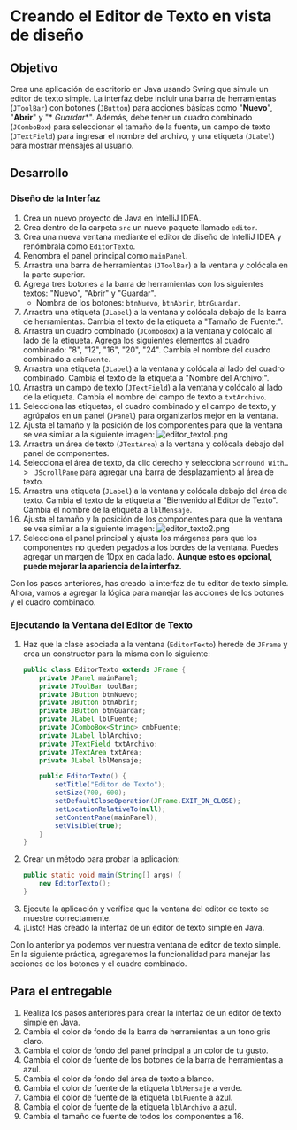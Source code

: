 # Creando el Editor de Texto en vista de diseño

## Objetivo

Crea una aplicación de escritorio en Java usando Swing que simule un editor de texto simple. La interfaz debe incluir
una barra de herramientas (`JToolBar`) con botones (`JButton`) para acciones básicas como "**Nuevo**", "**Abrir**" y "*
*Guardar**". Además, debe tener un cuadro combinado (`JComboBox`) para seleccionar el tamaño de la fuente, un campo de
texto (`JTextField`) para ingresar el nombre del archivo, y una etiqueta (`JLabel`) para mostrar mensajes al usuario.

## Desarrollo

### Diseño de la Interfaz

1. Crea un nuevo proyecto de Java en IntelliJ IDEA.
2. Crea dentro de la carpeta `src` un nuevo paquete llamado `editor`.
3. Crea una nueva ventana mediante el editor de diseño de IntelliJ IDEA y renómbrala como `EditorTexto`.
4. Renombra el panel principal como `mainPanel`.
5. Arrastra una barra de herramientas (`JToolBar`) a la ventana y colócala en la parte superior.
6. Agrega tres botones a la barra de herramientas con los siguientes textos: "Nuevo", "Abrir" y "Guardar".
    * Nombra de los botones: `btnNuevo`, `btnAbrir`, `btnGuardar`.
7. Arrastra una etiqueta (`JLabel`) a la ventana y colócala debajo de la barra de herramientas. Cambia el texto de la
   etiqueta a "Tamaño de Fuente:".
8. Arrastra un cuadro combinado (`JComboBox`) a la ventana y colócalo al lado de la etiqueta. Agrega los siguientes
   elementos al cuadro combinado: "8", "12", "16", "20", "24". Cambia el nombre del cuadro combinado a `cmbFuente`.
9. Arrastra una etiqueta (`JLabel`) a la ventana y colócala al lado del cuadro combinado. Cambia el texto de la etiqueta
   a "Nombre del Archivo:".
10. Arrastra un campo de texto (`JTextField`) a la ventana y colócalo al lado de la etiqueta. Cambia el nombre del campo
    de texto a `txtArchivo`.
11. Selecciona las etiquetas, el cuadro combinado y el campo de texto, y agrúpalos en un panel (`JPanel`) para
    organizarlos mejor en la ventana.
12. Ajusta el tamaño y la posición de los componentes para que la ventana se vea similar a la siguiente imagen:
    ![editor_texto1.png](editor_texto1.png)
13. Arrastra un área de texto (`JTextArea`) a la ventana y colócala debajo del panel de componentes.
14. Selecciona el área de texto, da clic derecho y selecciona `Sorround With…` > ` JScrollPane` para agregar una barra
    de desplazamiento al área de texto.
15. Arrastra una etiqueta (`JLabel`) a la ventana y colócala debajo del área de texto. Cambia el texto de la etiqueta a
    "Bienvenido al Editor de Texto". Cambia el nombre de la etiqueta a `lblMensaje`.
16. Ajusta el tamaño y la posición de los componentes para que la ventana se vea similar a la siguiente imagen:
    ![editor_texto2.png](editor_texto2.png)
17. Selecciona el panel principal y ajusta los márgenes para que los componentes no queden pegados a los bordes de la
    ventana. Puedes agregar un margen de 10px en cada lado. **Aunque esto es opcional, puede mejorar la apariencia de la
    interfaz.**

Con los pasos anteriores, has creado la interfaz de tu editor de texto simple. Ahora, vamos a agregar la lógica para
manejar las acciones de los botones y el cuadro combinado.

### Ejecutando la Ventana del Editor de Texto

1. Haz que la clase asociada a la ventana (`EditorTexto`) herede de `JFrame` y crea un constructor para la misma con lo
   siguiente:
    ```java
    public class EditorTexto extends JFrame {
        private JPanel mainPanel;
        private JToolBar toolBar;
        private JButton btnNuevo;
        private JButton btnAbrir;
        private JButton btnGuardar;
        private JLabel lblFuente;
        private JComboBox<String> cmbFuente;
        private JLabel lblArchivo;
        private JTextField txtArchivo;
        private JTextArea txtArea;
        private JLabel lblMensaje;

        public EditorTexto() {
            setTitle("Editor de Texto");
            setSize(700, 600);
            setDefaultCloseOperation(JFrame.EXIT_ON_CLOSE);
            setLocationRelativeTo(null);
            setContentPane(mainPanel);
            setVisible(true);
        }
    }
    ```
2. Crear un método para probar la aplicación:
    ```java
    public static void main(String[] args) {
        new EditorTexto();
    }
    ```
3. Ejecuta la aplicación y verífica que la ventana del editor de texto se muestre correctamente.
4. ¡Listo! Has creado la interfaz de un editor de texto simple en Java.

Con lo anterior ya podemos ver nuestra ventana de editor de texto simple. En la siguiente práctica, agregaremos la
funcionalidad para manejar las acciones de los botones y el cuadro combinado.

## Para el entregable

1. Realiza los pasos anteriores para crear la interfaz de un editor de texto simple en Java.
2. Cambia el color de fondo de la barra de herramientas a un tono gris claro.
3. Cambia el color de fondo del panel principal a un color de tu gusto.
4. Cambia el color de fuente de los botones de la barra de herramientas a azul.
5. Cambia el color de fondo del área de texto a blanco.
6. Cambia el color de fuente de la etiqueta `lblMensaje` a verde.
7. Cambia el color de fuente de la etiqueta `lblFuente` a azul.
8. Cambia el color de fuente de la etiqueta `lblArchivo` a azul.
9. Cambia el tamaño de fuente de todos los componentes a 16.